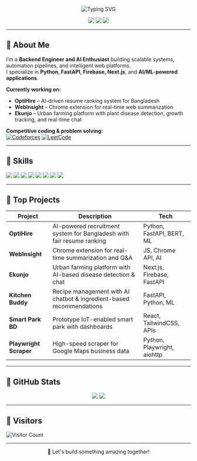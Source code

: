 <p align="center">
  <img src="https://readme-typing-svg.herokuapp.com?font=Fira+Code&size=24&pause=1000&color=29AB87&center=true&width=500&lines=Hi%2C+I'm+Rufidatul+Radium!;Backend+Engineer;Building+Scalable+Web+%26+AI+Solution" alt="Typing SVG">
</p>

<p align="center">
  <a href="https://github.com/Rufidatul726"><img src="https://img.shields.io/github/followers/Rufidatul726?label=Follow&style=social"></a>
  <a href="https://linkedin.com/in/rufidatul-radium"><img src="https://img.shields.io/badge/LinkedIn-0077B5?style=flat&logo=linkedin&logoColor=white"></a>
  <a href="mailto:rufidatul.radium@gmail.com"><img src="https://img.shields.io/badge/Gmail-D14836?style=flat&logo=gmail&logoColor=white"></a>
</p>

---

## 🔹 About Me
I’m a **Backend Engineer and AI Enthusiast** building scalable systems, automation pipelines, and intelligent web platforms.  
I specialize in **Python, FastAPI, Firebase, Next.js**, and **AI/ML-powered applications**.  

**Currently working on:**  
- **OptiHire** – AI-driven resume ranking system for Bangladesh  
- **WebInsight** – Chrome extension for real-time web summarization  
- **Ekunjo** – Urban farming platform with plant disease detection, growth tracking, and real-time chat  

**Competitive coding & problem solving:**  
[![Codeforces](https://img.shields.io/badge/Codeforces-aurchey726-1F8ACB?style=flat&logo=codeforces&logoColor=white)](https://codeforces.com/profile/aurchey726)
[![LeetCode](https://img.shields.io/badge/LeetCode-bsse1226-FFA116?style=flat&logo=leetcode&logoColor=white)](https://leetcode.com/bsse1226)

---

## 🔹 Skills
<p>
  <img src="https://img.shields.io/badge/Python-3776AB?style=flat&logo=python&logoColor=white" />
  <img src="https://img.shields.io/badge/FastAPI-009688?style=flat&logo=fastapi&logoColor=white" />
  <img src="https://img.shields.io/badge/React-61DAFB?style=flat&logo=react&logoColor=black" />
  <img src="https://img.shields.io/badge/Next.js-000000?style=flat&logo=next.js&logoColor=white" />
  <img src="https://img.shields.io/badge/Firebase-FFCA28?style=flat&logo=firebase&logoColor=black" />
  <img src="https://img.shields.io/badge/Docker-2496ED?style=flat&logo=docker&logoColor=white" />
  <img src="https://img.shields.io/badge/PostgreSQL-4169E1?style=flat&logo=postgresql&logoColor=white" />
  <img src="https://img.shields.io/badge/OpenCV-5C3EE8?style=flat&logo=opencv&logoColor=white" />
</p>

---

## 🔹 Top Projects
| Project | Description | Tech |
|---------|-------------|------|
| **OptiHire** | AI-powered recruitment system for Bangladesh with fair resume ranking | Python, FastAPI, BERT, ML |
| **WebInsight** | Chrome extension for real-time summarization and Q&A | JS, Chrome API, AI |
| **Ekunjo** | Urban farming platform with AI-based disease detection & chat | Next.js, Firebase, FastAPI |
| **Kitchen Buddy** | Recipe management with AI chatbot & ingredient-based recommendations | FastAPI, Python, ML |
| **Smart Park BD** | Prototype IoT-enabled smart park with dashboards | React, TailwindCSS, APIs |
| **Playwright Scraper** | High-speed scraper for Google Maps business data | Python, Playwright, aiohttp |

---

## 🔹 GitHub Stats
<p align="center">
  <img src="https://github-readme-stats.vercel.app/api?username=Rufidatul726&show_icons=true&theme=radical&count_private=true" />
  <img src="https://github-readme-streak-stats.herokuapp.com/?user=Rufidatul726&theme=radical" />
</p>

---

## 🔹 Visitors
![Visitor Count](https://profile-counter.glitch.me/Rufidatul726/count.svg)

---

<p align="center">
  🚀 Let's build something amazing together!
</p>

